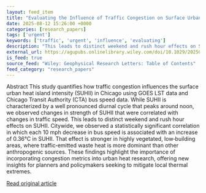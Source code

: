 ```yaml
---
layout: feed_item
title: "Evaluating the Influence of Traffic Congestion on Surface Urban Heat Island Intensity"
date: 2025-08-12 15:26:00 +0000
categories: [research_papers]
tags: ['urgent']
keywords: ['traffic', 'urgent', 'influence', 'evaluating']
description: "This leads to distinct weekend and rush hour effects on SUHII"
external_url: https://agupubs.onlinelibrary.wiley.com/doi/10.1029/2025GL116651?af=R
is_feed: true
source_feed: "Wiley: Geophysical Research Letters: Table of Contents"
feed_category: "research_papers"
---
```


Abstract This study quantifies how traffic congestion influences the surface urban heat island intensity (SUHII) in Chicago using GOES LST data and Chicago Transit Authority (CTA) bus speed data. While SUHII is characterized by a well pronounced diurnal cycle that peaks around noon, we observed changes in strength of SUHII that were correlated with changes in traffic speed. This leads to distinct weekend and rush hour effects on SUHII. Citywide, we observed a statistically significant correlation in which each 10 mph decrease in bus speed is associated with an increase of 0.36°C in SUHII. That effect is stronger in highly vegetated, low‐building areas, where traffic‐emitted waste heat is more dominant than other anthropogenic sources. These findings highlight the importance of incorporating congestion metrics into urban heat research, offering new insights for planners and policymakers seeking to mitigate local thermal extremes.

[Read original article](https://agupubs.onlinelibrary.wiley.com/doi/10.1029/2025GL116651?af=R)
